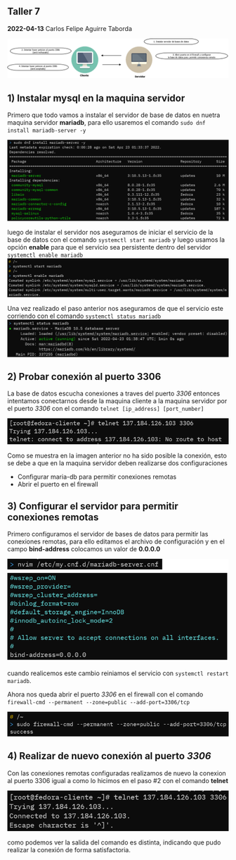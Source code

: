 ## Taller 7
<b>2022-04-13</b> Carlos Felipe Aguirre Taborda

<img src="./img/resume-work.png" />

## 1) Instalar mysql en la maquina servidor

Primero que todo vamos a instalar el servidor de base de datos en nuetra maquina servidor <b>mariadb</b>, para ello usaremos el comando
 `sudo dnf install mariadb-server -y`

<img src="./img/install-mariadb.PNG" />

luego de instalar el servidor nos aseguramos de iniciar el servicio de la base de datos 
con el comando `systemctl start mariadb` y luego usamos la opción <b>enable</b> para que el servicio sea persistente dentro del servidor
`systemctl enable mariadb`
<img src="./img/enable-mariadb.PNG" />

Una vez realizado el paso anterior nos aseguramos de que el servicio este corriendo
con el comando `systemctl status mariadb`
<img src="./img/status-mariadb.PNG" />

## 2) Probar conexión al puerto 3306

La base de datos escucha conexiones a traves del puerto *3306* entonces intentamos conectarnos desde la maquina cliente a la maquina servidor por el puerto *3306* con el comando `telnet [ip_address] [port_number]`

<img src="./img/trying-connect.PNG" />

Como se muestra en la imagen anterior no ha sido posible la conexión, esto se debe a que en la maquina servidor  deben realizarse dos configuraciones
 <ul>
 <li>Configurar maria-db para permitir conexiones remotas</li>
 <li>Abrir el puerto en el firewall</li>
 </ul>

## 3) Configurar el servidor para permitir conexiones remotas

Primero configuramos el servidor de bases de datos para permitir las conexiones remotas, para ello editamos el archivo de configuración y en el campo <b>bind-address</b> colocamos un valor de <b>0.0.0.0</b>

<img src="./img/allow-mariadb.png" />

cuando realicemos este cambio reiniamos el servicio con `systemctl restart mariadb`.

Ahora nos queda abrir el puerto *3306* en el firewall con el comando `firewall-cmd --permanent --zone=public --add-port=3306/tcp`

<img src="./img/enable-port-database.PNG" />

## 4) Realizar de nuevo conexión al puerto *3306*

Con las conexiones remotas configuradas realizamos de nuevo la conexion al puerto 3306 igual a como lo hicimos en el paso #2 con el comando <b>telnet</b>

<img src="./img/success-connect.png" />

como podemos ver la salida del comando es distinta, indicando que pudo realizar la conexión de forma satisfactoria.





